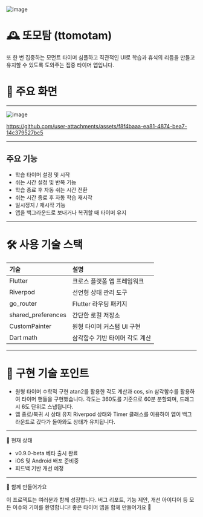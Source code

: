 ![image](https://github.com/user-attachments/assets/a55b4b13-e1e1-4f0c-8318-a5796b96bc28)

# 🕰 또모탐 (ttomotam)

또 한 번 집중하는 모먼트 타이머
심플하고 직관적인 UI로 학습과 휴식의 리듬을 만들고 유지할 수 있도록 도와주는 집중 타이머 앱입니다.

# 📱 주요 화면
---

![image](https://github.com/user-attachments/assets/870f1e36-6325-41b1-80b7-cec42b937010)

https://github.com/user-attachments/assets/f8f4baaa-ea81-4874-bea7-14c379527bc5

---

## 주요 기능
- 학습 타이머 설정 및 시작
- 쉬는 시간 설정 및 반복 기능
- 학습 종료 후 자동 쉬는 시간 전환
- 쉬는 시간 종료 후 자동 학습 재시작
- 일시정지 / 재시작 기능
- 앱을 백그라운드로 보내거나 복귀할 때 타이머 유지

---

# 🛠 사용 기술 스택

| 기술 | 설명 |
|:--|:--|
| Flutter | 크로스 플랫폼 앱 프레임워크 |
| Riverpod | 선언형 상태 관리 도구 |
| go_router | Flutter 라우팅 패키지 |
| shared_preferences | 간단한 로컬 저장소 |
| CustomPainter | 원형 타이머 커스텀 UI 구현 |
| Dart math | 삼각함수 기반 타이머 각도 계산 |

---

# 🧠 구현 기술 포인트
- 원형 타이머 수학적 구현
atan2를 활용한 각도 계산과 cos, sin 삼각함수를 활용하여 타이머 핸들을 구현했습니다.
각도는 360도를 기준으로 60분 분할되며, 드래그 시 6도 단위로 스냅됩니다.
- 앱 종료/복귀 시 상태 유지
Riverpod 상태와 Timer 클래스를 이용하여 앱이 백그라운드로 갔다가 돌아와도 상태가 유지됩니다.

---

🚀 현재 상태
- v0.9.0-beta 베타 출시 완료
- iOS 및 Android 배포 준비중
- 피드백 기반 개선 예정

---

🤝 함께 만들어가요

이 프로젝트는 여러분과 함께 성장합니다.
버그 리포트, 기능 제안, 개선 아이디어 등 모든 이슈와 기여를 환영합니다!
좋은 타이머 앱을 함께 만들어가요 🙌
